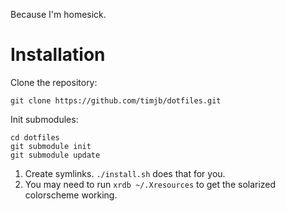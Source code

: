 Because I'm homesick.

Installation
============

Clone the repository:

	git clone https://github.com/timjb/dotfiles.git

Init submodules:

	cd dotfiles
	git submodule init
	git submodule update

1. Create symlinks. `./install.sh` does that for you.
2. You may need to run `xrdb ~/.Xresources` to get the solarized colorscheme working.
